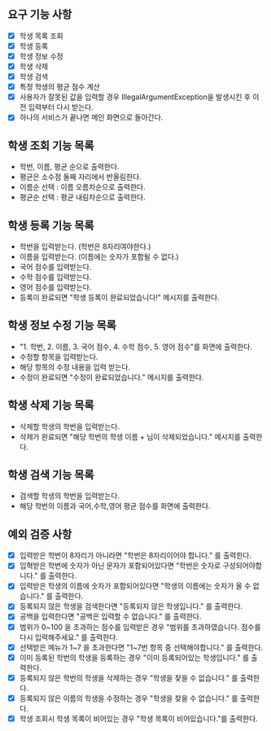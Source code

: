 ## 요구 기능 사항
- [x] 학생 목록 조회
- [x] 학생 등록
- [x] 학생 정보 수정
- [x] 학생 삭제
- [x] 학생 검색
- [x] 특정 학생의 평균 점수 계산
- [x] 사용자가 잘못된 값을 입력할 경우 IllegalArgumentException을 발생시킨 후 이전 입력부터 다시 받는다.
- [x] 하나의 서비스가 끝나면 메인 화면으로 돌아간다.

## 학생 조회 기능 목록
- 학번, 이름, 평균 순으로 출력한다.
- 평균은 소수점 둘째 자리에서 반올림한다.
- 이름순 선택 : 이름 오름차순으로 출력한다.
- 평균순 선택 : 평균 내림차순으로 출력한다.

## 학생 등록 기능 목록
- 학번을 입력받는다. (학번은 8자리여야한다.)
- 이름을 입력받는다. (이름에는 숫자가 포함될 수 없다.)
- 국어 점수를 입력받는다.
- 수학 점수를 입력받는다.
- 영어 점수를 입력받는다.
- 등록이 완료되면 "학생 등록이 완료되었습니다!" 메시지를 출력한다.

## 학생 정보 수정 기능 목록
- "1. 학번, 2. 이름, 3. 국어 점수, 4. 수학 점수, 5. 영어 점수"를 화면에 출력한다.
- 수정할 항목을 입력받는다.
- 해당 항목의 수정 내용을 입력 받는다.
- 수정이 완료되면 "수정이 완료되었습니다." 메시지를 출력한다.

## 학생 삭제 기능 목록
- 삭제할 학생의 학번을 입력받는다.
- 삭제가 완료되면 "해당 학번의 학생 이름 + 님이 삭제되었습니다." 메시지를 출력한다.

## 학생 검색 기능 목록
- 검색할 학생의 학번을 입력받는다.
- 해당 학번의 이름과 국어,수학,영어 평균 점수를 화면에 출력한다.

## 예외 검증 사항
- [x] 입력받은 학번이 8자리가 아니라면 "학번은 8자리이어야 합니다." 를 출력한다.
- [x] 입혁받은 학번에 숫자가 아닌 문자가 포함되어있다면 "학번은 숫자로 구성되어야합니다." 를 출력한다.
- [x] 입력받은 학생의 이름에 숫자가 포함되어있다면 "학생의 이름에는 숫자가 올 수 없습니다." 를 출력한다.
- [x] 등록되지 않은 학생을 검색한다면 "등록되지 않은 학생입니다." 를 출력한다.
- [x] 공백을 입력한다면 "공백은 입력할 수 없습니다." 를 출력한다.
- [x] 범위가 0~100 을 초과하는 점수를 입력받은 경우 "범위를 초과하였습니다. 점수를 다시 입력해주세요." 를 출력한다.
- [x] 선택받은 메뉴가 1~7 을 초과한다면 "1~7번 항목 중 선택해야합니다." 를 출력한다.
- [x] 이미 등록된 학번의 학생을 등록하는 경우 "이미 등록되어있는 학생입니다." 를 출력한다.
- [x] 등록되지 않은 학번의 학생을 삭제하는 경우 "학생을 찾을 수 없습니다." 를 출력한다.
- [x] 등록되지 않은 이름의 학생을 수정하는 경우 "학생을 찾을 수 없습니다." 를 출력한다.
- [x] 학생 조회시 학생 목록이 비어있는 경우 "학생 목록이 비어있습니다."를 출력한다.